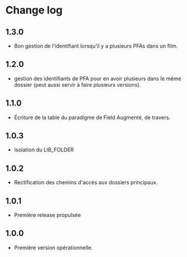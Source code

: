# Change log

## 1.3.0

* Bon gestion de l'identifiant lorsqu'il y a plusieurs PFAs dans un film.

## 1.2.0

* gestion des identifiants de PFA pour en avoir plusieurs dans le même dossier (peut aussi servir à faire plusieurs versions).

## 1.1.0

* Écriture de la table du paradigme de Field Augmenté, de travers.

## 1.0.3

* Isolation du LIB_FOLDER

## 1.0.2

* Rectification des chemins d'accès aux dossiers principaux.

## 1.0.1

* Première release propulsée

## 1.0.0

* Première version opérationnelle.
